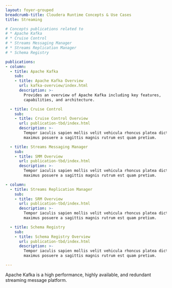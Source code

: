 ```yaml
---
layout: foyer-grouped
breadcrumb-title: Cloudera Runtime Concepts & Use Cases
title: Streaming

# Concepts publications related to
# * Apache Kafka
# * Cruise Control
# * Streams Messaging Manager
# * Streams Replication Manager
# * Schema Registry

publications:
- column:
  - title: Apache Kafka
    sub:
    - title: Apache Kafka Overview
      url: kafka-overview/index.html
      description: >-
        Provides an overview of Apache Kafka including key features,
        capabilities, and architecture.

  - title: Cruise Control
    sub:
    - title: Cruise Control Overview
      url: publication-tbd/index.html
      description: >-
        Tempor iaculis sapien mollis velit vehicula rhoncus platea dictum,
        maximus posuere a sagittis magnis rutrum est quam pretium.

  - title: Streams Messaging Manager
    sub:
    - title: SMM Overview
      url: publication-tbd/index.html
      description: >-
        Tempor iaculis sapien mollis velit vehicula rhoncus platea dictum,
        maximus posuere a sagittis magnis rutrum est quam pretium.

- column:
  - title: Streams Replication Manager
    sub:
    - title: SRM Overview
      url: publication-tbd/index.html
      description: >-
        Tempor iaculis sapien mollis velit vehicula rhoncus platea dictum,
        maximus posuere a sagittis magnis rutrum est quam pretium.

  - title: Schema Registry
    sub:
    - title: Schema Registry Overview
      url: publication-tbd/index.html
      description: >-
        Tempor iaculis sapien mollis velit vehicula rhoncus platea dictum,
        maximus posuere a sagittis magnis rutrum est quam pretium.

---
```


Apache Kafka is a high performance, highly available, and redundant
streaming message platform.
